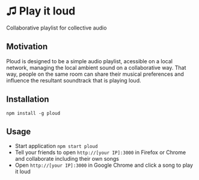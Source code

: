 # ♫ Play it loud
Collaborative playlist for collective audio

## Motivation
Ploud is designed to be a simple audio playlist, acessible on a local network, managing the local ambient sound on a collaborative way.
That way, people on the same room can share their musical preferences and influence the resultant soundtrack that is playing loud.

## Installation
```npm install -g ploud```

## Usage
* Start application ```npm start ploud```
* Tell your friends to open ```http://[your IP]:3000``` in Firefox or Chrome and collaborate including their own songs
* Open ```http://[your IP]:3000``` in Google Chrome and click a song to play it loud